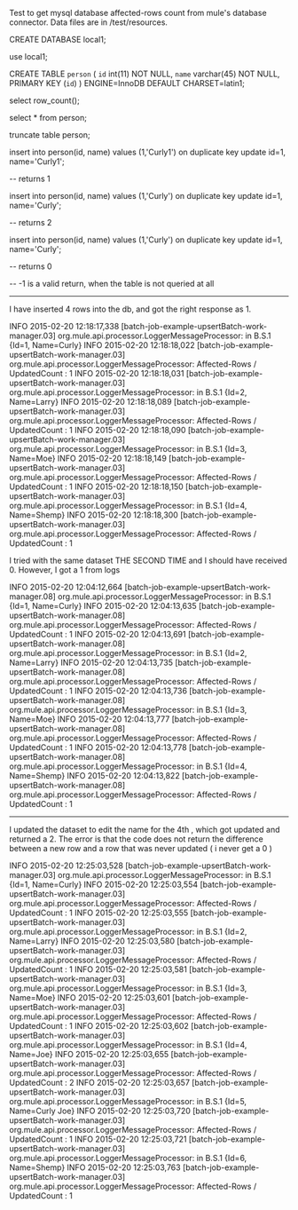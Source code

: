
Test to get mysql database affected-rows count from mule's database connector. Data files are in /test/resources.

CREATE DATABASE local1;

use local1;

CREATE TABLE `person` (
  `id` int(11) NOT NULL,
  `name` varchar(45) NOT NULL,
  PRIMARY KEY (`id`)
) ENGINE=InnoDB DEFAULT CHARSET=latin1;

select row_count();

select * from person;

truncate table person;



insert into person(id, name) values (1,'Curly1') on duplicate key update id=1, name='Curly1';

-- returns 1

insert into person(id, name) values (1,'Curly') on duplicate key update id=1, name='Curly'; 

-- returns 2

insert into person(id, name) values (1,'Curly') on duplicate key update id=1, name='Curly';

-- returns 0

-- -1 is a valid return, when the table is not queried at all

---------------------------------------------------------------------------------------

I have inserted 4 rows into the db, and got the right response as 1.

INFO  2015-02-20 12:18:17,338 [batch-job-example-upsertBatch-work-manager.03] org.mule.api.processor.LoggerMessageProcessor: in B.S.1 {Id=1, Name=Curly}
INFO  2015-02-20 12:18:18,022 [batch-job-example-upsertBatch-work-manager.03] org.mule.api.processor.LoggerMessageProcessor: Affected-Rows / UpdatedCount : 1
INFO  2015-02-20 12:18:18,031 [batch-job-example-upsertBatch-work-manager.03] org.mule.api.processor.LoggerMessageProcessor: in B.S.1 {Id=2, Name=Larry}
INFO  2015-02-20 12:18:18,089 [batch-job-example-upsertBatch-work-manager.03] org.mule.api.processor.LoggerMessageProcessor: Affected-Rows / UpdatedCount : 1
INFO  2015-02-20 12:18:18,090 [batch-job-example-upsertBatch-work-manager.03] org.mule.api.processor.LoggerMessageProcessor: in B.S.1 {Id=3, Name=Moe}
INFO  2015-02-20 12:18:18,149 [batch-job-example-upsertBatch-work-manager.03] org.mule.api.processor.LoggerMessageProcessor: Affected-Rows / UpdatedCount : 1
INFO  2015-02-20 12:18:18,150 [batch-job-example-upsertBatch-work-manager.03] org.mule.api.processor.LoggerMessageProcessor: in B.S.1 {Id=4, Name=Shemp}
INFO  2015-02-20 12:18:18,300 [batch-job-example-upsertBatch-work-manager.03] org.mule.api.processor.LoggerMessageProcessor: Affected-Rows / UpdatedCount : 1

I tried with the same dataset THE SECOND TIME and I should have received 0. However, I got a 1 from logs

INFO  2015-02-20 12:04:12,664 [batch-job-example-upsertBatch-work-manager.08] org.mule.api.processor.LoggerMessageProcessor: in B.S.1 {Id=1, Name=Curly}
INFO  2015-02-20 12:04:13,635 [batch-job-example-upsertBatch-work-manager.08] org.mule.api.processor.LoggerMessageProcessor: Affected-Rows / UpdatedCount : 1
INFO  2015-02-20 12:04:13,691 [batch-job-example-upsertBatch-work-manager.08] org.mule.api.processor.LoggerMessageProcessor: in B.S.1 {Id=2, Name=Larry}
INFO  2015-02-20 12:04:13,735 [batch-job-example-upsertBatch-work-manager.08] org.mule.api.processor.LoggerMessageProcessor: Affected-Rows / UpdatedCount : 1
INFO  2015-02-20 12:04:13,736 [batch-job-example-upsertBatch-work-manager.08] org.mule.api.processor.LoggerMessageProcessor: in B.S.1 {Id=3, Name=Moe}
INFO  2015-02-20 12:04:13,777 [batch-job-example-upsertBatch-work-manager.08] org.mule.api.processor.LoggerMessageProcessor: Affected-Rows / UpdatedCount : 1
INFO  2015-02-20 12:04:13,778 [batch-job-example-upsertBatch-work-manager.08] org.mule.api.processor.LoggerMessageProcessor: in B.S.1 {Id=4, Name=Shemp}
INFO  2015-02-20 12:04:13,822 [batch-job-example-upsertBatch-work-manager.08] org.mule.api.processor.LoggerMessageProcessor: Affected-Rows / UpdatedCount : 1



-----------------------------------------------------------------------------------------------

I updated the dataset to edit the name for the 4th , which got updated and returned a 2. The error is that the code does not return 
the difference between a new row and a row that was never updated ( i never get a 0 )

INFO  2015-02-20 12:25:03,528 [batch-job-example-upsertBatch-work-manager.03] org.mule.api.processor.LoggerMessageProcessor: in B.S.1 {Id=1, Name=Curly}
INFO  2015-02-20 12:25:03,554 [batch-job-example-upsertBatch-work-manager.03] org.mule.api.processor.LoggerMessageProcessor: Affected-Rows / UpdatedCount : 1
INFO  2015-02-20 12:25:03,555 [batch-job-example-upsertBatch-work-manager.03] org.mule.api.processor.LoggerMessageProcessor: in B.S.1 {Id=2, Name=Larry}
INFO  2015-02-20 12:25:03,580 [batch-job-example-upsertBatch-work-manager.03] org.mule.api.processor.LoggerMessageProcessor: Affected-Rows / UpdatedCount : 1
INFO  2015-02-20 12:25:03,581 [batch-job-example-upsertBatch-work-manager.03] org.mule.api.processor.LoggerMessageProcessor: in B.S.1 {Id=3, Name=Moe}
INFO  2015-02-20 12:25:03,601 [batch-job-example-upsertBatch-work-manager.03] org.mule.api.processor.LoggerMessageProcessor: Affected-Rows / UpdatedCount : 1
INFO  2015-02-20 12:25:03,602 [batch-job-example-upsertBatch-work-manager.03] org.mule.api.processor.LoggerMessageProcessor: in B.S.1 {Id=4, Name=Joe}
INFO  2015-02-20 12:25:03,655 [batch-job-example-upsertBatch-work-manager.03] org.mule.api.processor.LoggerMessageProcessor: Affected-Rows / UpdatedCount : 2
INFO  2015-02-20 12:25:03,657 [batch-job-example-upsertBatch-work-manager.03] org.mule.api.processor.LoggerMessageProcessor: in B.S.1 {Id=5, Name=Curly Joe}
INFO  2015-02-20 12:25:03,720 [batch-job-example-upsertBatch-work-manager.03] org.mule.api.processor.LoggerMessageProcessor: Affected-Rows / UpdatedCount : 1
INFO  2015-02-20 12:25:03,721 [batch-job-example-upsertBatch-work-manager.03] org.mule.api.processor.LoggerMessageProcessor: in B.S.1 {Id=6, Name=Shemp}
INFO  2015-02-20 12:25:03,763 [batch-job-example-upsertBatch-work-manager.03] org.mule.api.processor.LoggerMessageProcessor: Affected-Rows / UpdatedCount : 1
